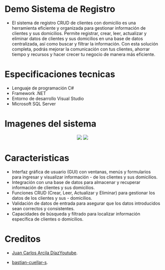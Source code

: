 
# Demo Sistema de Registro

- El sistema de registro CRUD de clientes con domicilio es una herramienta eficiente y organizada para gestionar información de clientes y sus domicilios. Permite registrar, crear, leer, actualizar y eliminar datos de clientes y sus domicilios en una base de datos centralizada, así como buscar y filtrar la información. Con esta solución completa, podrás mejorar la comunicación con tus clientes, ahorrar tiempo y recursos y hacer crecer tu negocio de manera más eficiente.

# Especificaciones tecnicas

- Lenguaje de programación C#
- Framework .NET
- Entorno de desarrollo Visual Studio
- Microsoft SQL Server

# Imagenes del sistema

<p align="center">
<img src="https://i.imgur.com/Hc7I3pr.png">
<img src="https://i.imgur.com/QLarpKB.png">
</p>

# Caracteristicas

- Interfaz gráfica de usuario (GUI) con ventanas, menús y formularios para ingresar y visualizar información - de los clientes y sus domicilios.
- Integración con una base de datos para almacenar y recuperar información de clientes y sus domicilios.
- Funciones CRUD (Crear, Leer, Actualizar y Eliminar) para gestionar los datos de los clientes y sus - domicilios.
- Validación de datos de entrada para asegurar que los datos introducidos sean correctos y consistentes.
- Capacidades de búsqueda y filtrado para localizar información específica de clientes o domicilios.

# Creditos

- [Juan Carlos Arcila Díaz](https://github.com/Hujjat/laravStart)[Youtube](https://www.youtube.com/playlist?list=PLB4AdipoHpxaHDLIaMdtro1eXnQtl_UvE).

- [bastian-cuellar-s](https://github.com/bastian-cuellar-s/demo-sistema-registro).
